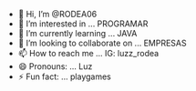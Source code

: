 - 👋 Hi, I’m @RODEA06
- 👀 I’m interested in ... PROGRAMAR
- 🌱 I’m currently learning ... JAVA
- 💞️ I’m looking to collaborate on ... EMPRESAS
- 📫 How to reach me ... IG: luzz_rodea
- 😄 Pronouns: ... Luz
- ⚡ Fun fact: ... playgames

<!---
5618749372/5618749372 is a ✨ special ✨ repository because its `README.md` (this file) appears on your GitHub profile.
You can click the Preview link to take a look at your changes.
--->
